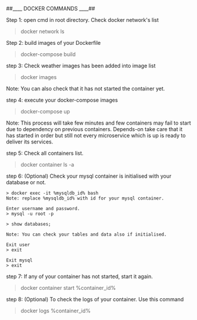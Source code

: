 ##____ DOCKER COMMANDS ____##

Step 1:
open cmd in root directory.
Check docker network's list
> docker network ls

Step 2:
build images of your Dockerfile
> docker-compose build

step 3:
Check weather images has been added into image list
> docker images

Note: You can also check that it has not started the container yet.

step 4:
execute your docker-compose images
> docker-compose up

Note: This process will take few minutes and few containers may fail to start due to dependency on previous containers. Depends-on take care that it has started in order but still not every microservice which is up is ready to deliver its services. 

step 5:
Check all containers list.
> docker container ls -a


step 6: (Optional)
Check your mysql container is initialised with your database or not.

    > docker exec -it %mysqldb_id% bash
    Note: replace %mysqldb_id% with id for your mysql container.

    Enter username and password.
    > mysql -u root -p

    > show databases;

    Note: You can check your tables and data also if initialised.

    Exit user
    > exit

    Exit mysql
    > exit

step 7: 
If any of your container has not started, start it again.

> docker container start %container_id%

step 8: (Optional)
To check the logs of your container. Use this command

> docker logs %container_id%


